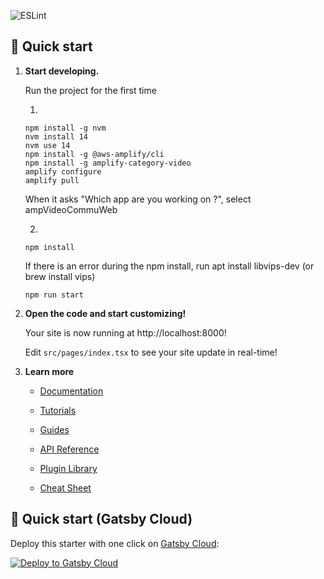 ![ESLint](https://github.com/trackit/amplify-video-community/actions/workflows/lint.yml/badge.svg)

## 🚀 Quick start

1.  **Start developing.**

    Run the project for the first time

    1)
    ```shell
    npm install -g nvm
    nvm install 14
    nvm use 14
    npm install -g @aws-amplify/cli
    npm install -g amplify-category-video
    amplify configure
    amplify pull
    ```
    When it asks "Which app are you working on ?", select ampVideoCommuWeb

    2)
    ```shell
    npm install
    ```
    If there is an error during the npm install, run apt install libvips-dev (or brew install vips)


    ```shell
    npm run start
    ```
    

2.  **Open the code and start customizing!**

    Your site is now running at http://localhost:8000!

    Edit `src/pages/index.tsx` to see your site update in real-time!

3.  **Learn more**

    -   [Documentation](https://www.gatsbyjs.com/docs/?utm_source=starter&utm_medium=readme&utm_campaign=minimal-starter)

    -   [Tutorials](https://www.gatsbyjs.com/tutorial/?utm_source=starter&utm_medium=readme&utm_campaign=minimal-starter)

    -   [Guides](https://www.gatsbyjs.com/tutorial/?utm_source=starter&utm_medium=readme&utm_campaign=minimal-starter)

    -   [API Reference](https://www.gatsbyjs.com/docs/api-reference/?utm_source=starter&utm_medium=readme&utm_campaign=minimal-starter)

    -   [Plugin Library](https://www.gatsbyjs.com/plugins?utm_source=starter&utm_medium=readme&utm_campaign=minimal-starter)

    -   [Cheat Sheet](https://www.gatsbyjs.com/docs/cheat-sheet/?utm_source=starter&utm_medium=readme&utm_campaign=minimal-starter)

## 🚀 Quick start (Gatsby Cloud)

Deploy this starter with one click on [Gatsby Cloud](https://www.gatsbyjs.com/cloud/):

[<img src="https://www.gatsbyjs.com/deploynow.svg" alt="Deploy to Gatsby Cloud">](https://www.gatsbyjs.com/dashboard/deploynow?url=https://github.com/gatsbyjs/gatsby-starter-minimal)
